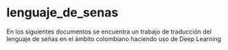# lenguaje_de_senas
En los siguientes documentos se encuentra un trabajo de traducción del lenguaje de señas en el ámbito colombiano haciendo uso de Deep Learning
